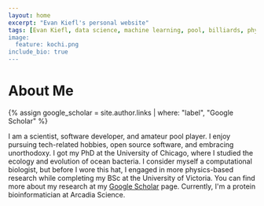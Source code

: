 ```yaml
---
layout: home
excerpt: "Evan Kiefl's personal website"
tags: [Evan Kiefl, data science, machine learning, pool, billiards, physics, simulation, bioinformatics, microbial ecology, microbiome, metagenomics, anvi'o, university of chicago, university of victoria, PhD student]
image:
  feature: kochi.png
include_bio: true
---
```


# About Me

{% assign google_scholar = site.author.links | where: "label", "Google Scholar" %}

I am a scientist, software developer, and amateur pool player. I enjoy pursuing tech-related hobbies, open source software, and embracing unorthodoxy. I got my PhD at the University of Chicago, where I studied the ecology and evolution of ocean bacteria. I consider myself a computational biologist, but before I wore this hat, I engaged in more physics-based research while completing my BSc at the University of Victoria. You can find more about my research at my [Google Scholar](https://scholar.google.com/citations?user=WxWOLg0AAAAJ&hl=en) page. Currently, I'm a protein bioinformatician at Arcadia Science.
